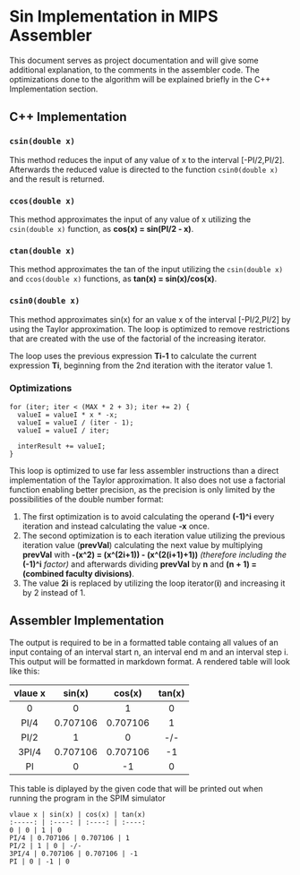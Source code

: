 # Sin Implementation in MIPS Assembler

This document serves as project documentation and will give some additional explanation, to the comments in the assembler code.
The optimizations done to the algorithm will be explained briefly in the C++ Implementation section.

## C++ Implementation

### ``csin(double x)``
This method reduces the input of any value of x to the interval [-PI/2,PI/2]. Afterwards the reduced value is directed to the function
``csin0(double x)`` and the result is returned.

### ``ccos(double x)``
This method approximates the input of any value of x utilizing the ``csin(double x)`` function, as **cos(x) = sin(PI/2 - x)**.

### ``ctan(double x)``
This method approximates the tan of the input utilizing the ``csin(double x)`` and ``ccos(double x)`` functions, as **tan(x) = sin(x)/cos(x)**.

### ``csin0(double x)``
This method approximates sin(x) for an value x of the interval [-PI/2,PI/2] by using the Taylor approximation. The loop is optimized to
remove restrictions that are created with the use of the factorial of the increasing iterator.

The loop uses the previous expression **Ti-1** to calculate the current expression **Ti**, beginning from the 2nd iteration with the iterator
value 1.

### Optimizations
```
for (iter; iter < (MAX * 2 + 3); iter += 2) {
  valueI = valueI * x * -x;
  valueI = valueI / (iter - 1);
  valueI = valueI / iter;

  interResult += valueI;
}
```

This loop is optimized to use far less assembler instructions than a direct implementation of the Taylor approximation. It also does
not use a factorial function enabling better precision, as the precision is only limited by the possibilities of the double number format:

1. The first optimization is to avoid calculating the operand **(-1)^i** every iteration and instead calculating the value **-x** once.
2. The second optimization is to each iteration value utilizing the previous iteration value (**prevVal**) calculating the next value
 by multiplying **prevVal** with **-(x^2) = (x^(2i+1)) - (x^(2(i+1)+1))** *(therefore including the* **(-1)^i** *factor)* and afterwards
 dividing **prevVal** by **n** and **(n + 1) = (combined faculty divisions)**.
3. The value **2i** is replaced by utilizing the loop iterator(**i**) and increasing it by 2 instead of 1.


## Assembler Implementation
The output is required to be in a formatted table containg all values of an input containg of an interval start n, an interval end m and
an interval step i. This output will be formatted in markdown format. A rendered table will look like this:

vlaue x | sin(x) | cos(x) | tan(x)
:-----: | :----: | :----: | :----:
0 | 0 | 1 | 0
PI/4 | 0.707106 | 0.707106 | 1
PI/2 | 1 | 0 | -/-
3PI/4 | 0.707106 | 0.707106 | -1
PI | 0 | -1 | 0

This table is diplayed by the given code that will be printed out when running the program in the SPIM simulator
```
vlaue x | sin(x) | cos(x) | tan(x)
:-----: | :----: | :----: | :----:
0 | 0 | 1 | 0
PI/4 | 0.707106 | 0.707106 | 1
PI/2 | 1 | 0 | -/-
3PI/4 | 0.707106 | 0.707106 | -1
PI | 0 | -1 | 0
```
